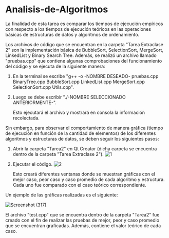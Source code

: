 # Analisis-de-Algoritmos

La finalidad de esta tarea es comparar los tiempos de ejecución empíricos con respecto a los tiempos de ejecución teóricos en las operaciones básicas de estructuras de datos y algoritmos de ordenamiento.

Los archivos de código que se encuentran en la carpeta "Tarea Extraclase 2" son la implementación básica de BubbleSort, SelectionSort, MergeSort, LinkedList y Binary Search Tree. Además, se realizó un archivo llamado "pruebas.cpp" que contiene algunas comprobaciones del funcionamiento del código y se ejecuta de la siguiente manera:

1. En la terminal se escribe "g++ -o -NOMBRE DESEADO- pruebas.cpp BinaryTree.cpp BubbleSort.cpp LinkedList.cpp MergeSort.cpp SelectionSort.cpp Utils.cpp".
2. Luego se debe escribir "./-NOMBRE SELECCIONADO ANTERIORMENTE-".

   Esto ejecutará el archivo y mostrará en consola la información recolectada.

Sin embargo, para observar el comportamiento de manera gráfica (tiempo de ejecución en función de la cantidad de elementos) de los diferentes algoritmos y estructuras de datos, se deben seguir los siguientes pasos:

1. Abrir la carpeta "Tarea2" en Qt Creator (dicha carpeta se encuentra dentro de la carpeta "Tarea Extraclase 2").
![1](https://github.com/user-attachments/assets/dbc56c28-0892-4c85-a233-a055a5f3d544)

2. Ejecutar el código.
![2](https://github.com/user-attachments/assets/ee25fa2a-f117-4c19-9f1e-9d576557d059)


   Esto creará diferentes ventanas donde se muestran gráficas con el mejor caso, peor caso y caso promedio de cada algoritmo y estructura. Cada uno fue comparado con el caso teórico correspondiente.

Un ejemplo de las gráficas realizadas es el siguiente:

![Screenshot (317)](https://github.com/user-attachments/assets/22081adc-6e80-4817-b337-3aba3b9f6777)



El archivo "test.cpp" que se encuentra dentro de la carpeta "Tarea2" fue creado con el fin de realizar las pruebas de mejor, peor y caso promedio que se encuentran graficadas. Además, contiene el valor teórico de cada caso.
